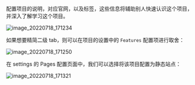 配置项目的说明，对应官网，以及标签，这些信息将辅助别人快速认识这个项目，并深入了解学习这个项目。

![image_20220718_171234](https://cdn.staticaly.com/gh/eryajf/tu/main/img/image_20220718_171234.png)

如果想要精简二级 tab，则可以在项目的设置中的 `Features` 配置项进行取舍：

![image_20220718_171250](https://cdn.staticaly.com/gh/eryajf/tu/main/img/image_20220718_171250.png)

在 settings 的 Pages 配置页面中，我们可以选择将该项目配置为静态站点：

![image_20220718_171321](https://cdn.staticaly.com/gh/eryajf/tu/main/img/image_20220718_171321.png)